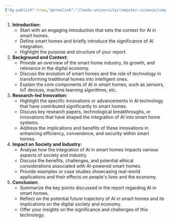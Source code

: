 ```yaml
---
{"dg-publish":true,"permalink":"/leeds-university/computer-science/compulsory-modules/professional-computing/cw-2-technical-report/report-structure/"}
---
```


1. **Introduction:**
    - Start with an engaging introduction that sets the context for AI in smart homes.
    - Define smart homes and briefly introduce the significance of AI integration.
    - Highlight the purpose and structure of your report.
2. **Background and Context:**
    - Provide an overview of the smart home industry, its growth, and relevance in the digital economy.
    - Discuss the evolution of smart homes and the role of technology in transforming traditional homes into intelligent ones.
    - Explain the core components of AI in smart homes, such as sensors, IoT devices, machine learning algorithms, etc.
3. **Research-led Innovation:**
    - Highlight the specific innovations or advancements in AI technology that have contributed significantly to smart homes.
    - Discuss key research papers, technological breakthroughs, or innovations that have shaped the integration of AI into smart home systems.
    - Address the implications and benefits of these innovations in enhancing efficiency, convenience, and security within smart homes.
4. **Impact on Society and Industry:**
    - Analyse how the integration of AI in smart homes impacts various aspects of society and industry.
    - Discuss the benefits, challenges, and potential ethical considerations associated with AI-powered smart homes.
    - Provide examples or case studies showcasing real-world applications and their effects on people's lives and the economy.
5. **Conclusion:**
    - Summarize the key points discussed in the report regarding AI in smart homes.
    - Reflect on the potential future trajectory of AI in smart homes and its implications on the digital society and economy.
    - Offer your insights on the significance and challenges of this technology.
